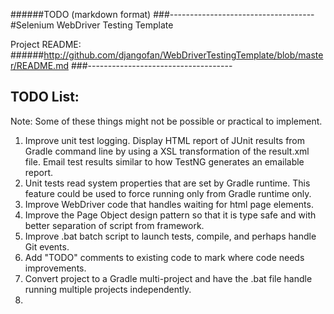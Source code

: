 ######TODO (markdown format)
###------------------------------------
#Selenium WebDriver Testing Template

Project README: 
######<http://github.com/djangofan/WebDriverTestingTemplate/blob/master/README.md>
###------------------------------------
## TODO List:

Note: Some of these things might not be possible or practical to implement.

1. Improve unit test logging. Display HTML report of JUnit results from Gradle command line by using a XSL transformation of the result.xml file. Email test results similar to how TestNG generates an emailable report.
2. Unit tests read system properties that are set by Gradle runtime.  This feature could be used to force running only from Gradle runtime only.
3. Improve WebDriver code that handles waiting for html page elements.
4. Improve the Page Object design pattern so that it is type safe and with better separation of script from framework.
5. Improve .bat  batch script to launch tests, compile, and perhaps handle Git events.
6. Add "TODO" comments to existing code to mark where code needs improvements.
7. Convert project to a Gradle multi-project and have the .bat file handle running multiple projects independently.
8. 
 